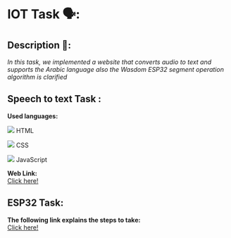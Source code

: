 # IOT Task 🗣: 
## Description 📄:
*In this task, we implemented a website that converts audio to text and supports the Arabic language
also the Wasdom ESP32 segment operation algorithm is clarified*

## Speech to text Task : <br />
 **Used languages:** <br />

![](https://icons.iconarchive.com/icons/cornmanthe3rd/plex/24/Other-html-5-icon.png) HTML 

![](https://icons.iconarchive.com/icons/martz90/hex/24/css-3-icon.png) CSS 

![](https://icons.iconarchive.com/icons/untergunter/leaf-mimes/24/text-x-javascript-icon.png) JavaScript 

**Web Link:** <br />
[Click here!](https://alhanoofalsagir.github.io/SpeechToText-Esp32/)

## ESP32 Task: <br />
**The following link explains the steps to take:** <br />
[Click here!](https://github.com/alhanoofalsagir/SpeechToText-Esp32/tree/main/Esp32)


